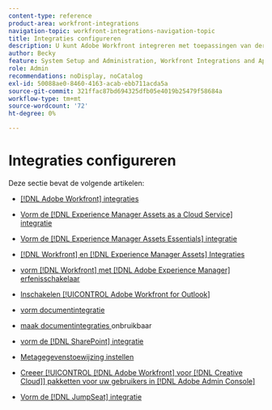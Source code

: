 ```yaml
---
content-type: reference
product-area: workfront-integrations
navigation-topic: workfront-integrations-navigation-topic
title: Integraties configureren
description: U kunt Adobe Workfront integreren met toepassingen van derden. Integraties kunnen het nut van Workfront uitbreiden en het aanpassen aan de behoeften van uw organisatie.
author: Becky
feature: System Setup and Administration, Workfront Integrations and Apps
role: Admin
recommendations: noDisplay, noCatalog
exl-id: 50088ae0-8460-4163-acab-ebb711acda5a
source-git-commit: 321ffac87bd694325dfb05e4019b25479f58684a
workflow-type: tm+mt
source-wordcount: '72'
ht-degree: 0%

---
```


# Integraties configureren

Deze sectie bevat de volgende artikelen:

* [[!DNL Adobe Workfront]  integraties ](../../administration-and-setup/configure-integrations/workfront-integrations-1.md)
* [Vorm de  [!DNL Experience Manager Assets as a Cloud Service]  integratie](../../administration-and-setup/configure-integrations/configure-aacs-integration.md)
* [Vorm de  [!DNL Experience Manager Assets Essentials]  integratie](../../documents/adobe-workfront-for-experience-manager-assets-essentials/setup-asset-essentials.md)
* [[!DNL Workfront]  en  [!DNL Experience Manager Assets]  Integraties ](../../documents/workfront-and-experience-manager-integrations/wf-experience-manager-integrations.md)
* [ vorm  [!DNL Workfront]  met  [!DNL Adobe Experience Manager]  erfenisschakelaar ](../../administration-and-setup/configure-integrations/configure-workfront-aem.md)
* [ Inschakelen [!UICONTROL Adobe Workfront for Outlook]](../../administration-and-setup/configure-integrations/enable-workfront-for-outlook.md)
* [ vorm documentintegratie ](../../administration-and-setup/configure-integrations/configure-document-integrations.md)
* [ maak documentintegraties ](../../administration-and-setup/configure-integrations/disable-document-integrations.md) onbruikbaar
* [ vorm de  [!DNL SharePoint]  integratie ](../../administration-and-setup/configure-integrations/configure-sharepoint-integration.md)
* [Metagegevenstoewijzing instellen](../../administration-and-setup/configure-integrations/set-up-metadata-mapping.md)
* [Creeer [!UICONTROL [!DNL Adobe Workfront] voor  [!DNL Creative Cloud]]  pakketten voor uw gebruikers in  [!DNL Adobe Admin Console]](/help/quicksilver/administration-and-setup/configure-integrations/create-plugin-only-packages.md)

  <!--
  <li data-mc-conditions="QuicksilverOrClassic.Draft mode"><a href="../../administration-and-setup/configure-integrations/create-oauth-application.md" class="MCXref xref" xrefformat="{para}">Create OAuth2 applications for Workfront integrations</a> </li>
  -->

  <!--
  <li data-mc-conditions="QuicksilverOrClassic.Draft mode"><a href="../../administration-and-setup/configure-integrations/manage-custom-oauth2-apps.md" class="MCXref xref" xrefformat="{para}">View and manage custom OAuth2 applications</a> </li>
  -->

* [Vorm de  [!DNL JumpSeat]  integratie](/help/quicksilver/administration-and-setup/configure-integrations/configure-jumpseat.md)

